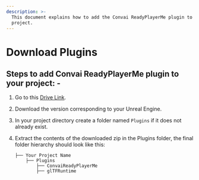 ```yaml
---
description: >-
  This document explains how to add the Convai ReadyPlayerMe plugin to your
  project.
---
```


# Download Plugins

## Steps to add Convai ReadyPlayerMe plugin to your project: -

1. Go to this [Drive Link](https://drive.google.com/drive/u/1/folders/1179Ez55-E2pwLoyp3Egq5ZXyXslhEp26).
2. Download the version corresponding to your Unreal Engine.
3. In your project directory create a folder named `Plugins` if it does not already exist.
4.  Extract the contents of the downloaded zip in the Plugins folder, the final folder hierarchy should look like this:

    ```
    ├── Your Project Name
        ├── Plugins
            ├── ConvaiReadyPlayerMe
            ├── glTFRuntime
    ```
